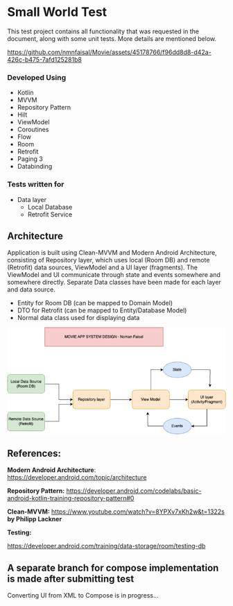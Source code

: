 # Small World Test

This test project contains all functionality that was requested in the document, along with some unit tests. More details are mentioned below.

https://github.com/nmnfaisal/Movie/assets/45178766/f96dd8d8-d42a-426c-b475-7afd125281b8

### Developed Using
- Kotlin
- MVVM
- Repository Pattern
- Hilt
- ViewModel
- Coroutines 
- Flow
- Room
- Retrofit
- Paging 3
- Databinding

### Tests written for
- Data layer
  - Local Database
  - Retrofit Service

## Architecture
Application is built using Clean-MVVM and Modern Android Architecture, consisting of Repository layer, which uses local (Room DB) and remote (Retrofit) data sources, ViewModel and a UI layer (fragments). The ViewModel and UI communicate through state and events somewhere and somewhere directly.
Separate Data classes have been made for each layer and data source.
- Entity for Room DB (can be mapped to Domain Model)
- DTO for Retrofit (can be mapped to Entity/Database Model)
- Normal data class used for displaying data
  
![system_design (1)](https://raw.githubusercontent.com/nmnfaisal/Movie/master/movie-app-png-drawio.png)

## References:
**Modern Android Architecture**: https://developer.android.com/topic/architecture

**Repository Pattern:** https://developer.android.com/codelabs/basic-android-kotlin-training-repository-pattern#0

**Clean-MVVM:** https://www.youtube.com/watch?v=8YPXv7xKh2w&t=1322s **by Philipp Lackner**

**Testing:**

https://developer.android.com/training/data-storage/room/testing-db

## A separate branch for compose implementation is made after submitting test
Converting UI from XML to Compose is in progress...
